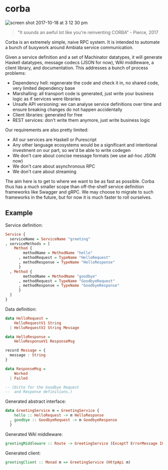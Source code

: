 # corba

![screen shot 2017-10-18 at 3 12 30 pm](https://user-images.githubusercontent.com/355756/31700782-5d2a75da-b417-11e7-8ed7-6dd412605367.png)

> "It sounds an awful lot like you're reinventing CORBA" - Pierce, 2017

Corba is an extremely simple, naive RPC system. It is intended to
automate a bunch of busywork around Ambiata service communication.

Given a service definition and a set of Machinator datatypes, it will
generate Haskell datatypes, message codecs (JSON for now), WAI
middleware, a client library, and documentation. This addresses a
bunch of process problems:

- Dependency hell: regenerate the code and check it in, no shared
  code, very limited dependency base
- Marshalling: all transport code is generated, just write your
  business logic as if services were libraries
- Unsafe API versioning: we can analyse service definitions over time
  and ensure breaking changes do not happen accidentally
- Client libraries: generated for free
- REST services: don't write them anymore, just write business logic

Our requirements are also pretty limited:
- All our services are Haskell or Purescript
- Any other language ecosystems would be a significant and intentional
  investment on our part, so we'd be able to write codegen
- We don't care about concise message formats (we use ad-hoc JSON now)
- We don't care about asynchronous RPC
- We don't care about streaming

The aim here is to get to where we want to be as fast as
possible. Corba thus has a much smaller scope than off-the-shelf
service definition frameworks like Swagger and gRPC. We may choose to
migrate to such frameworks in the future, but for now it is much
faster to roll ourselves.

## Example

Service definition:

```haskell
Service {
  serviceName = ServiceName "greeting"
, serviceMethods = [
    Method {
        methodName = MethodName "hello"
      , methodRequest = TypeName "HelloRequest"
      , methodResponse = TypeName "HelloResponse"
      }
  , Method {
        methodName = MethodName "goodbye"
      , methodRequest = TypeName "GoodbyeRequest"
      , methodResponse = TypeName "GoodbyeResponse"
      }
  ]
}
```

Data definition:

```haskell
data HelloRequest =
    HelloRequestV1 String
  | HelloRequestV2 String Message

data HelloResponse =
    HelloResponseV1 ResponseMsg

record Message = {
  message : String
}

data ResponseMsg =
    Worked
  | Failed

-- (Ditto for the Goodbye Request
--  and Response definitions.)
```

Generated abstract interface:

```haskell
data GreetingService m = GreetingService {
    hello :: HelloRequest -> m HelloResponse
  , goodbye :: GoodbyeRequest -> m GoodbyeResponse
  }
```

Generated WAI middleware:

```haskell
greetingMiddleware :: Route -> GreetingService (ExceptT ErrorMessage IO) -> (Wai.Application -> Wai.Application)
```

Generated client:

```haskell
greetingClient :: Monad m => GreetingService (HttpApi m)
```
